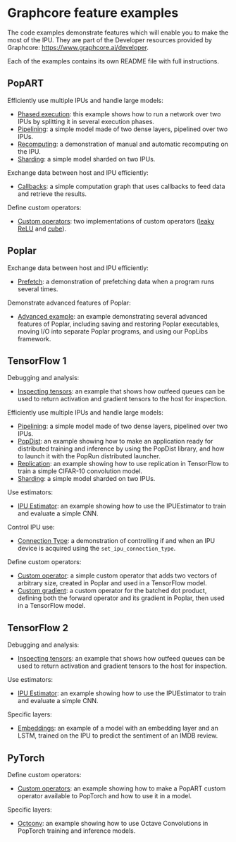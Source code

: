 # Graphcore feature examples

The code examples demonstrate features which will enable you to make the most of the IPU. They are part of the Developer resources provided by Graphcore: https://www.graphcore.ai/developer.

Each of the examples contains its own README file with full instructions.


## PopART

Efficiently use multiple IPUs and handle large models:
- [Phased execution](popart/phased_execution): this example shows how to run a network over two IPUs by splitting it in
several execution phases.
- [Pipelining](popart/pipelining): a simple model made of two dense layers, pipelined over two IPUs.
- [Recomputing](popart/recomputing): a demonstration of manual and automatic recomputing on the IPU.
- [Sharding](popart/sharding): a simple model sharded on two IPUs.

Exchange data between host and IPU efficiently:
- [Callbacks](popart/callbacks): a simple computation graph that uses callbacks to feed data and
retrieve the results.

Define custom operators:
- [Custom operators](popart/custom_operators): two implementations of custom operators 
([leaky ReLU](popart/custom_operators/leaky_relu_example) and [cube](popart/custom_operators/cube_op_example)).

## Poplar

Exchange data between host and IPU efficiently:
- [Prefetch](poplar/prefetch): a demonstration of prefetching data when a program runs several times.

Demonstrate advanced features of Poplar:
- [Advanced example](poplar/advanced_example): an example demonstrating several advanced features of Poplar, including
saving and restoring Poplar executables, moving I/O into separate Poplar programs, and using our PopLibs framework.


## TensorFlow 1

Debugging and analysis:
- [Inspecting tensors](tensorflow/inspecting_tensors): an example that shows how outfeed queues can be used to
return activation and gradient tensors to the host for inspection.

Efficiently use multiple IPUs and handle large models:
- [Pipelining](tensorflow/pipelining): a simple model made of two dense layers, pipelined over two IPUs.
- [PopDist](tensorflow/popdist): an example showing how to make an application ready for distributed training and inference by using the PopDist
library, and how to launch it with the PopRun distributed launcher.
- [Replication](tensorflow/replication): an example showing how to use replication in TensorFlow to train
a simple CIFAR-10 convolution model.
- [Sharding](tensorflow/sharding): a simple model sharded on two IPUs.

Use estimators:
- [IPU Estimator](tensorflow/ipuestimator): an example showing how to use the IPUEstimator to train and evaluate
a simple CNN.

Control IPU use:
- [Connection Type](tensorflow/connection_type): a demonstration of controlling if and when an IPU device is acquired
using the `set_ipu_connection_type`.

Define custom operators:
- [Custom operator](tensorflow/custom_op): a simple custom operator that adds two vectors of arbitrary size, created in Poplar
and used in a TensorFlow model.
- [Custom gradient](tensorflow/custom_gradient): a custom operator for the batched dot product, defining both the forward
operator and its gradient in Poplar, then used in a TensorFlow model.


## TensorFlow 2

Debugging and analysis:
- [Inspecting tensors](tensorflow2/inspecting_tensors): an example that shows how outfeed queues can be used to
return activation and gradient tensors to the host for inspection.

Use estimators:
- [IPU Estimator](tensorflow2/ipu_estimator): an example showing how to use the IPUEstimator to train and evaluate
a simple CNN.

Specific layers:
- [Embeddings](tensorflow2/embeddings): an example of a model with an embedding layer and an
LSTM, trained on the IPU to predict the sentiment of an IMDB review.


## PyTorch

Define custom operators:
- [Custom operators](pytorch/custom_op): an example showing how to make a PopART custom operator available
to PopTorch and how to use it in a model.

Specific layers:
- [Octconv](pytorch/octconv): an example showing how to use Octave Convolutions in PopTorch training and inference models.